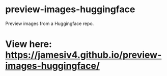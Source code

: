 # preview-images-huggingface
Preview images from a Huggingface repo.

# View here: https://jamesiv4.github.io/preview-images-huggingface/